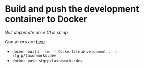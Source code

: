 

# Build and push the development container to Docker

_Will deprecate once CI is setup_

Containers are [here](https://hub.docker.com/r/sfgrp/taxonworks/)

* `docker build --rm -f Dockerfile.development . -t sfgrp/taxonworks:dev`
* `docker push sfgrp/taxonworks:dev`    
